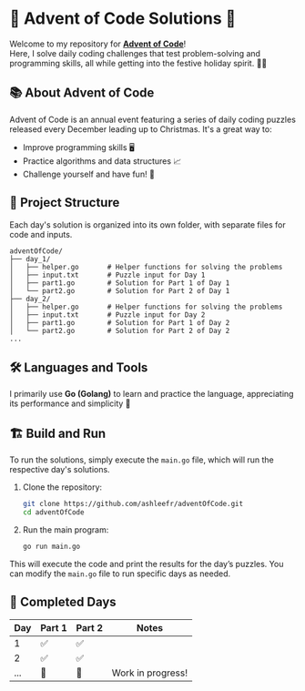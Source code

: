 # 🎄 Advent of Code Solutions 🎄

Welcome to my repository for **[Advent of Code](https://adventofcode.com/)**!  
Here, I solve daily coding challenges that test problem-solving and programming skills, all while getting into the festive holiday spirit. 🎅✨

## 📚 About Advent of Code
Advent of Code is an annual event featuring a series of daily coding puzzles released every December leading up to Christmas. It's a great way to:
- Improve programming skills 🖥️
- Practice algorithms and data structures 📈
- Challenge yourself and have fun! 🎉

## 🚀 Project Structure
Each day's solution is organized into its own folder, with separate files for code and inputs.

```
adventOfCode/
├── day_1/
│   ├── helper.go       # Helper functions for solving the problems
│   ├── input.txt       # Puzzle input for Day 1
│   ├── part1.go        # Solution for Part 1 of Day 1
│   └── part2.go        # Solution for Part 2 of Day 1
├── day_2/
│   ├── helper.go       # Helper functions for solving the problems
│   ├── input.txt       # Puzzle input for Day 2
│   ├── part1.go        # Solution for Part 1 of Day 2
│   └── part2.go        # Solution for Part 2 of Day 2
...
```

## 🛠️ Languages and Tools

I primarily use **Go (Golang)** to learn and practice the language, appreciating its performance and simplicity 🚀

## 🏗️ Build and Run

To run the solutions, simply execute the `main.go` file, which will run the respective day's solutions.

1. Clone the repository:
   ```bash
   git clone https://github.com/ashleefr/adventOfCode.git
   cd adventOfCode
   ```

2. Run the main program:
   ```bash
   go run main.go
   ```

This will execute the code and print the results for the day’s puzzles. You can modify the `main.go` file to run specific days as needed.

## 🧩 Completed Days
| Day  | Part 1 | Part 2 | Notes |
|------|--------|--------|-------|
| 1    | ✅      | ✅      |       |
| 2    | ✅      | ✅      |       |
| ...  | 🔄      | 🔄      | Work in progress! |